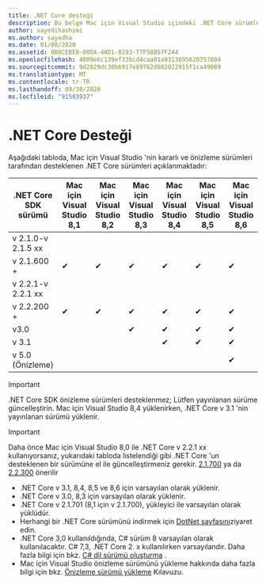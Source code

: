```yaml
---
title: .NET Core desteği
description: Bu belge Mac için Visual Studio içindeki .NET Core sürümleri desteğini içerir
author: sayedihashimi
ms.author: sayedha
ms.date: 01/08/2020
ms.assetid: 8B8CEBE8-00DA-4AD1-8193-77F58B57F244
ms.openlocfilehash: 4009e6c139ef33bcd4caa01a9313695628757884
ms.sourcegitcommit: 9d2829dc30b6917e89762d602022915f1ca49089
ms.translationtype: MT
ms.contentlocale: tr-TR
ms.lasthandoff: 09/30/2020
ms.locfileid: "91583937"
---
```

# <a name="net-core-support"></a>.NET Core Desteği

Aşağıdaki tabloda, Mac için Visual Studio 'nin kararlı ve önizleme sürümleri tarafından desteklenen .NET Core sürümleri açıklanmaktadır:

| .NET Core SDK sürümü |Mac için Visual Studio 8,1 | Mac için Visual Studio 8,2 | Mac için Visual Studio 8,3 | Mac için Visual Studio 8,4 | Mac için Visual Studio 8,5 | Mac için Visual Studio 8,6 |
|---------|---------|---------|---------|---------|---------|---------|
|v 2.1.0-v 2.1.5 xx | | | | | | |
|v 2.1.600 + |✔︎|✔︎|✔︎|✔︎|✔︎|✔︎|
|v 2.2.1-v 2.2.1 xx | | | | | | |
|v 2.2.200 + |✔︎|✔︎|✔︎|✔︎|✔︎|✔︎|
|v3.0 | | |✔︎|✔︎|✔︎|✔︎|
|v 3.1 | | | |✔︎|✔︎|✔︎|
|v 5.0 (Önizleme) | | | | | |✔︎|

> [!IMPORTANT]
> .NET Core SDK önizleme sürümleri desteklenmez; Lütfen yayınlanan sürüme güncelleştirin. Mac için Visual Studio 8,4 yüklenirken, .NET Core v 3.1 'nin yayınlanan sürümü yüklenir.

> [!IMPORTANT]
> Daha önce Mac için Visual Studio 8,0 ile .NET Core v 2.2.1 xx kullanıyorsanız, yukarıdaki tabloda listelendiği gibi .NET Core 'un desteklenen bir sürümüne el ile güncelleştirmeniz gerekir. [2.1.700](https://dotnet.microsoft.com/download/dotnet-core/2.1) ya da [2.2.300](https://dotnet.microsoft.com/download/dotnet-core/2.2) önerilir

* .NET Core v 3.1, 8,4, 8,5 ve 8,6 için varsayılan olarak yüklenir.
* .NET Core v 3.0, 8,3 için varsayılan olarak yüklenir.
* .NET Core v 2.1.701 (8,1 için v 2.1.700), yükleyici ile varsayılan olarak yüklüdür.
* Herhangi bir .NET Core sürümünü indirmek için [DotNet sayfasını](https://dotnet.microsoft.com/download/dotnet-core)ziyaret edin.
* .NET Core 3,0 kullanıldığında, C# sürüm 8 varsayılan olarak kullanılacaktır. C# 7,3, .NET Core 2. x kullanılırken varsayılandır. Daha fazla bilgi için bkz. [C# dil sürümü oluşturma](/dotnet/csharp/language-reference/configure-language-version) .
* Mac için Visual Studio önizleme sürümünü yükleme hakkında daha fazla bilgi için bkz. [Önizleme sürümü yükleme](./install-preview.md) Kılavuzu.